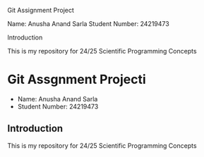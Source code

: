 
Git Assignment Project
  
Name: Anusha Anand Sarla
Student Number: 24219473

Introduction

This is my repository for 24/25 Scientific Programming Concepts
#
#  Git Assgnment Projecti

* Name: Anusha Anand Sarla
* Student Number: 24219473

## Introduction

This is my repository for 24/25 Scientific Programming Concepts
